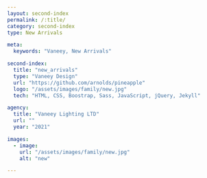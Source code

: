 ```yaml
---
layout: second-index
permalink: /:title/
category: second-index
type: New Arrivals

meta:
  keywords: "Vaneey, New Arrivals"

second-index:
  title: "new_arrivals"
  type: "Vaneey Design"
  url: "https://github.com/arnolds/pineapple"
  logo: "/assets/images/family/new.jpg"
  tech: "HTML, CSS, Boostrap, Sass, JavaScript, jQuery, Jekyll"

agency:
  title: "Vaneey Lighting LTD"
  url: ""
  year: "2021"

images:
  - image:
    url: "/assets/images/family/new.jpg"
    alt: "new"

---
```

